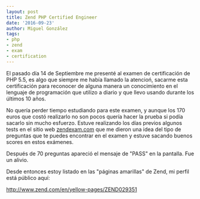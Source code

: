```yaml
---
layout: post
title: Zend PHP Certified Engineer
date: '2016-09-23'
author: Miguel González
tags:
- php
- zend
- exam
- certification
---
```


El pasado día 14 de Septiembre me presenté al examen de certificación de PHP 5.5, es algo que siempre me había llamado la atencioń, sacarme esta certificación para reconocer de alguna manera un conocimiento en el lenguaje de programación que utilizo a diario y que llevo usando durante los últimos 10 años.

No quería perder tiempo estudiando para este examen, y aunque los 170 euros que costó realizarlo no son pocos quería hacer la prueba si podía sacarlo sin mucho esfuerzo. Estuve realizando los días previos algunos tests en el sitio web [zendexam.com](zendexam.com) que me dieron una idea del tipo de preguntas que te puedes encontrar en el examen y estuve sacando buenos scores en estos exámenes.

Después de 70 preguntas apareció el mensaje de "PASS" en la pantalla. Fue un alivio.

Desde entonces estoy listado en las "páginas amarillas" de Zend, mi perfil está público aquí:

http://www.zend.com/en/yellow-pages/ZEND029351
